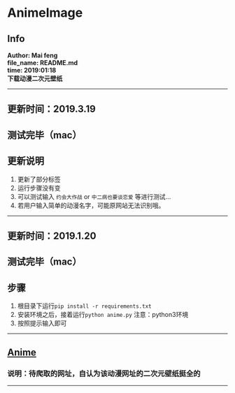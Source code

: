 # AnimeImage
## Info

**Author: Mai feng** <br>
**file_name: README.md** <br>
**time: 2019:01:18**  <br>
**下载动漫二次元壁纸**


-------
## 更新时间：2019.3.19
## 测试完毕（mac）
## 更新说明
1. 更新了部分标签
2. 运行步骤没有变
3. 可以测试输入 `约会大作战` or `中二病也要谈恋爱` 等进行测试...
4. 若用户输入简单的动漫名字，可能原网站无法识别哦。

-------
## 更新时间：2019.1.20
## 测试完毕（mac）
## 步骤
1. 根目录下运行`pip install -r requirements.txt`
2. 安装环境之后，接着运行`python anime.py` 注意：python3环境
3. 按照提示输入即可
-------

## [Anime](https://wall.alphacoders.com/?lang=Chinese)
### 说明：待爬取的网址，自认为该动漫网址的二次元壁纸挺全的

-------
